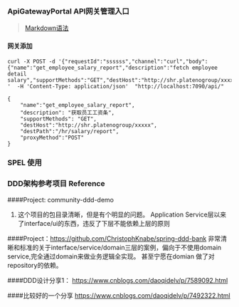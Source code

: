 ### ApiGatewayPortal API网关管理入口 
> [Markdown语法](https://www.jianshu.com/p/191d1e21f7ed)
#### 网关添加

```
curl -X POST -d '{"requestId":"ssssss","channel":"curl","body":{"name":"get_employee_salary_report","description":"fetch employee detail salary","supportMethods":"GET","destHost":"http://shr.platenogroup/xxxxx","destPath":"/hr/salary/report","proxyMethod":"POST"}}
'  -H 'Content-Type: application/json'  "http://localhost:7090/api/"
```


```
{
	"name":"get_employee_salary_report",
	"description": "获取员工工资条",
	"supportMethods": "GET",
	"destHost":"http://shr.platenogroup/xxxxx",
	"destPath":"/hr/salary/report",
	"proxyMethod":"POST"
}
```


### SPEL 使用

### DDD架构参考项目 Reference
####Project: community-ddd-demo 
1. 这个项目的包目录清晰，但是有个明显的问题。 Application Service层以来了interface/ui的东西，违反了下层不能依赖上层的原则

####Project：https://github.com/ChristophKnabe/spring-ddd-bank
非常清晰和标准的关于interface/service/domain三层的案例，偏向于不使用domain service,完全通过domain来做业务逻辑全实现。 甚至宁愿在domian
做了对repository的依赖。

####DDD设计分享1：
https://www.cnblogs.com/daoqidelv/p/7589092.html

####比较好的一个分享
https://www.cnblogs.com/daoqidelv/p/7492322.html